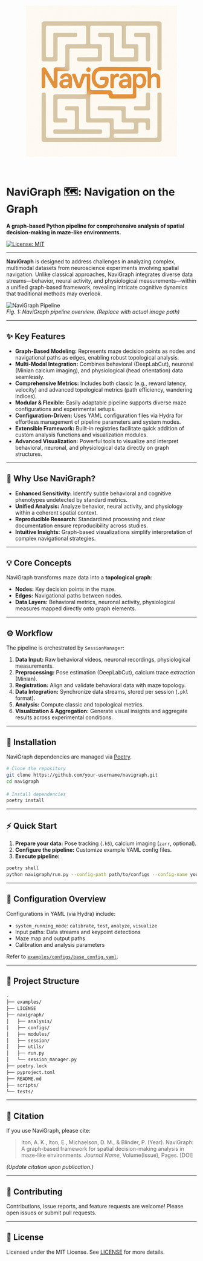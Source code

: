 <p align="center">
  <img src="/docs/images/navigraph_logo.png" alt="NaviGraph Logo" width="400"/>
</p>

<br>

# NaviGraph 🗺️: Navigation on the Graph

**A graph-based Python pipeline for comprehensive analysis of spatial decision-making in maze-like environments.**

[![License: MIT](https://img.shields.io/badge/License-MIT-yellow.svg)](https://opensource.org/licenses/MIT)
<!-- Add additional badges: PyPI, build status, coverage -->

---

**NaviGraph** is designed to address challenges in analyzing complex, multimodal datasets from neuroscience experiments involving spatial navigation. Unlike classical approaches, NaviGraph integrates diverse data streams—behavior, neural activity, and physiological measurements—within a unified graph-based framework, revealing intricate cognitive dynamics that traditional methods may overlook.

![NaviGraph Pipeline](https://raw.githubusercontent.com/your-username/navigraph/main/docs/images/pipeline_figure.png)  
*Fig. 1: NaviGraph pipeline overview. (Replace with actual image path)*

---

## ✨ Key Features

- **Graph-Based Modeling:** Represents maze decision points as nodes and navigational paths as edges, enabling robust topological analysis.
- **Multi-Modal Integration:** Combines behavioral (DeepLabCut), neuronal (Minian calcium imaging), and physiological (head orientation) data seamlessly.
- **Comprehensive Metrics:** Includes both classic (e.g., reward latency, velocity) and advanced topological metrics (path efficiency, wandering indices).
- **Modular & Flexible:** Easily adaptable pipeline supports diverse maze configurations and experimental setups.
- **Configuration-Driven:** Uses YAML configuration files via Hydra for effortless management of pipeline parameters and system modes.
- **Extensible Framework:** Built-in registries facilitate quick addition of custom analysis functions and visualization modules.
- **Advanced Visualization:** Powerful tools to visualize and interpret behavioral, neuronal, and physiological data directly on graph structures.

---

## 🤔 Why Use NaviGraph?

- **Enhanced Sensitivity:** Identify subtle behavioral and cognitive phenotypes undetected by standard metrics.
- **Unified Analysis:** Analyze behavior, neural activity, and physiology within a coherent spatial context.
- **Reproducible Research:** Standardized processing and clear documentation ensure reproducibility across studies.
- **Intuitive Insights:** Graph-based visualizations simplify interpretation of complex navigational strategies.

---

## 💡 Core Concepts

NaviGraph transforms maze data into a **topological graph**:

- **Nodes:** Key decision points in the maze.
- **Edges:** Navigational paths between nodes.
- **Data Layers:** Behavioral metrics, neuronal activity, physiological measures mapped directly onto graph elements.

---

## ⚙️ Workflow

The pipeline is orchestrated by `SessionManager`:

1. **Data Input:** Raw behavioral videos, neuronal recordings, physiological measurements.
2. **Preprocessing:** Pose estimation (DeepLabCut), calcium trace extraction (Minian).
3. **Registration:** Align and validate behavioral data with maze topology.
4. **Data Integration:** Synchronize data streams, stored per session (`.pkl` format).
5. **Analysis:** Compute classic and topological metrics.
6. **Visualization & Aggregation:** Generate visual insights and aggregate results across experimental conditions.

---

## 🚀 Installation

NaviGraph dependencies are managed via [Poetry](https://python-poetry.org/).

```bash
# Clone the repository
git clone https://github.com/your-username/navigraph.git
cd navigraph

# Install dependencies
poetry install
```

---

## ⚡ Quick Start

1. **Prepare your data:** Pose tracking (`.h5`), calcium imaging (`zarr`, optional).
2. **Configure the pipeline:** Customize example YAML config files.
3. **Execute pipeline:**

```bash
poetry shell
python navigraph/run.py --config-path path/to/configs --config-name your_config
```

---

## 🔧 Configuration Overview

Configurations in YAML (via Hydra) include:

- `system_running_mode`: `calibrate`, `test`, `analyze`, `visualize`
- Input paths: Data streams and keypoint detections
- Maze map and output paths
- Calibration and analysis parameters

Refer to [`examples/configs/base_config.yaml`](examples/configs/base_config.yaml).

---

## 📁 Project Structure

```bash
.
├── examples/
├── LICENSE
├── navigraph/
│   ├── analysis/
│   ├── configs/
│   ├── modules/
│   ├── session/
│   ├── utils/
│   ├── run.py
│   └── session_manager.py
├── poetry.lock
├── pyproject.toml
├── README.md
├── scripts/
└── tests/
```

---

## 📄 Citation

If you use NaviGraph, please cite:

> Iton, A. K., Iton, E., Michaelson, D. M., & Blinder, P. (Year). NaviGraph: A graph-based framework for spatial decision-making analysis in maze-like environments. *Journal Name*, Volume(Issue), Pages. [DOI]

*(Update citation upon publication.)*

---

## 🙌 Contributing

Contributions, issue reports, and feature requests are welcome! Please open issues or submit pull requests.

---

## 📜 License

Licensed under the MIT License. See [LICENSE](LICENSE) for more details.